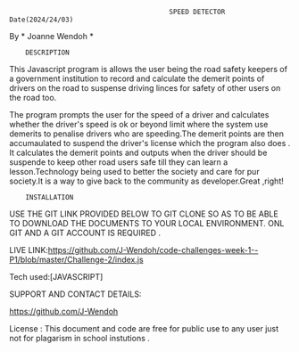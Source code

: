                                            SPEED DETECTOR           
    Date(2024/24/03)   
By * Joanne Wendoh *     
                                    
        DESCRIPTION  
 This Javascript program is allows the user being the road safety keepers of a government institution to record and calculate the demerit points of drivers on the road to suspense driving linces for safety of other users on the road too.

The program prompts the user for the speed of a driver and calculates whether the driver's speed is ok or beyond limit where the system use demerits to penalise drivers who are speeding.The demerit points are then accumaulated to suspend the driver's license which the program also does .
It calculates the demerit points and outputs when the driver should be suspende to keep other road users safe till they can learn a lesson.Technology being used to better the society and care for pur society.It is a way to give back to the community as developer.Great ,right!              


        INSTALLATION 
USE THE GIT LINK PROVIDED BELOW TO GIT CLONE SO AS TO BE ABLE TO DOWNLOAD THE DOCUMENTS  TO YOUR LOCAL ENVIRONMENT.
ONL GIT AND A GIT ACCOUNT IS REQUIRED .


LIVE LINK:https://github.com/J-Wendoh/code-challenges-week-1--P1/blob/master/Challenge-2/index.js

Tech used:[JAVASCRIPT]


SUPPORT AND CONTACT DETAILS:

https://github.com/J-Wendoh


License :
  This document and code are free for public use to any user just not for plagarism in school instutions .
